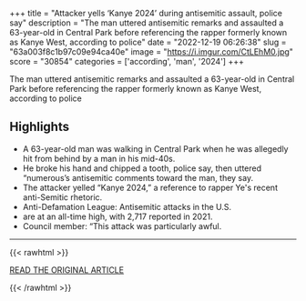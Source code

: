+++
title = "Attacker yells ‘Kanye 2024’ during antisemitic assault, police say"
description = "The man uttered antisemitic remarks and assaulted a 63-year-old in Central Park before referencing the rapper formerly known as Kanye West, according to police"
date = "2022-12-19 06:26:38"
slug = "63a003f8c1b97c09e94ca40e"
image = "https://i.imgur.com/CtLEhM0.jpg"
score = "30854"
categories = ['according', 'man', '2024']
+++

The man uttered antisemitic remarks and assaulted a 63-year-old in Central Park before referencing the rapper formerly known as Kanye West, according to police

## Highlights

- A 63-year-old man was walking in Central Park when he was allegedly hit from behind by a man in his mid-40s.
- He broke his hand and chipped a tooth, police say, then uttered “numerous’s antisemitic comments toward the man, they say.
- The attacker yelled “Kanye 2024,” a reference to rapper Ye's recent anti-Semitic rhetoric.
- Anti-Defamation League: Antisemitic attacks in the U.S.
- are at an all-time high, with 2,717 reported in 2021.
- Council member: “This attack was particularly awful.

---

{{< rawhtml >}}
  <p class="article-category">
    <a target="_blank" href="https://www.washingtonpost.com/nation/2022/12/17/antisemitism-kanye-nyc-attack/">READ THE ORIGINAL ARTICLE</a>
  </p>
{{< /rawhtml >}}
